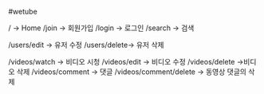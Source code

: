 #wetube

/ -> Home
/join -> 회원가입
/login -> 로그인
/search -> 검색


/users/edit -> 유저 수정
/users/delete-> 유저 삭제


/videos/watch -> 비디오 시청
/videos/edit -> 비디오 수정
/videos/delete ->비디오 삭제
/videos/comment -> 댓글
/videos/comment/delete -> 동영상 댓글의 삭제


